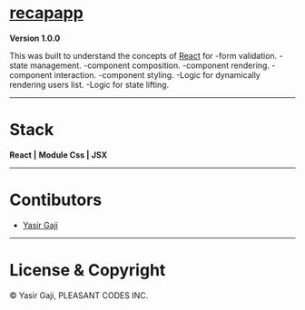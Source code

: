 # [recapapp](https://recapapp.netlify.app/) 

**Version 1.0.0**

This was built to understand the concepts of [React]() for 
  -form validation.
  -state management.
  -component composition.
  -component rendering.
  -component interaction.
  -component styling.
  -Logic for dynamically rendering users list.
  -Logic for state lifting.

---
# Stack
**React |**
**Module Css |**
**JSX**

---
# Contibutors
- [Yasir Gaji](https://yasirgaji.dev)

---
# License & Copyright

© Yasir Gaji, PLEASANT CODES INC.
